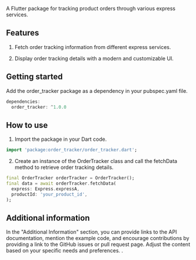<!--
This README describes the package. If you publish this package to pub.dev,
this README's contents appear on the landing page for your package.

For information about how to write a good package README, see the guide for
[writing package pages](https://dart.dev/guides/libraries/writing-package-pages).

For general information about developing packages, see the Dart guide for
[creating packages](https://dart.dev/guides/libraries/create-library-packages)
and the Flutter guide for
[developing packages and plugins](https://flutter.dev/developing-packages).
-->

 A Flutter package for tracking product orders through various express services.

## Features

 1. Fetch order tracking information from different express services.

 2. Display order tracking details with a modern and customizable UI.

## Getting started

 Add the order_tracker package as a dependency in your pubspec.yaml file.

```dart
dependencies:
  order_tracker: ^1.0.0
```

## How to use

 1. Import the package in your Dart code.

```dart
import 'package:order_tracker/order_tracker.dart';

```

 2. Create an instance of the OrderTracker class and call the fetchData method to retrieve order tracking details.

```dart
final OrderTracker orderTracker = OrderTracker();
final data = await orderTracker.fetchData(
  express: Express.expressA,
  productId: 'your_product_id',
);

```

## Additional information


In the "Additional Information" section, you can provide links to the API documentation, mention the example code, and encourage contributions by providing a link to the GitHub issues or pull request page. Adjust the content based on your specific needs and preferences.
.
